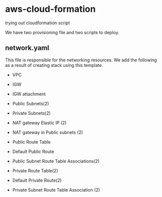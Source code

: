 # aws-cloud-formation
trying out cloudformation script 

We have two provisioning file and two scripts to deploy.
## network.yaml
This file is responsible for the networking resources. We add the following as a result of creating stack using this template.
  - VPC
  - IGW
  - IGW attachment
  - Public Subnets(2)
  - Private Subnets(2)
  - NAT gateway Elastic IP (2)
  - NAT gateway in Public subnets (2)
  
  - Public Route Table
  - Default Public Route
  - Public Subnet Route Table Associations(2)
  
  - Private Route Table(2)
  - Default Private Route(2)
  - Private Subnet Route Table Association (2)

